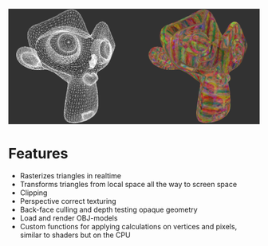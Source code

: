 ![github-small](res/gfx/Showcase1.png)
# Features
* Rasterizes triangles in realtime
* Transforms triangles from local space all the way to screen space
* Clipping
* Perspective correct texturing
* Back-face culling and depth testing opaque geometry
* Load and render OBJ-models
* Custom functions for applying calculations on vertices and pixels, similar to shaders but on the CPU
